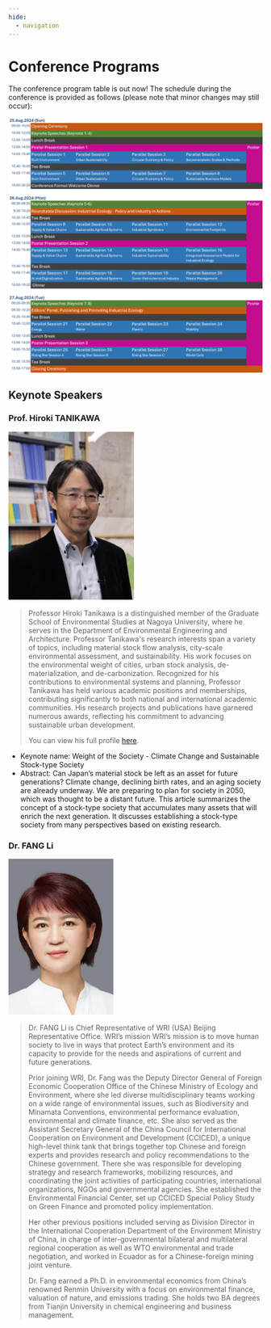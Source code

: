 ```yaml
---
hide:
  - navigation
---
```


# Conference Programs

The conference program table is out now! The schedule during the conference is provided as follows (please note that minor changes may still occur):

![1721121076089](image/index/1721121076089.png)

## Keynote Speakers

### Prof. Hiroki TANIKAWA

![1721121526710](image/index/1721121526710.png)

> Professor Hiroki Tanikawa is a distinguished member of the Graduate School of Environmental Studies at Nagoya University, where he serves in the Department of Environmental Engineering and Architecture. Professor Tanikawa's research interests span a variety of topics, including material stock flow analysis, city-scale environmental assessment, and sustainability. His work focuses on the environmental weight of cities, urban stock analysis, de-materialization, and de-carbonization. Recognized for his contributions to environmental systems and planning, Professor Tanikawa has held various academic positions and memberships, contributing significantly to both national and international academic communities. His research projects and publications have garnered numerous awards, reflecting his commitment to advancing sustainable urban development. <br> 
> 
> You can view his full profile [here](https://profs.provost.nagoya-u.ac.jp/html/100003784_en.html).

- Keynote name: Weight of the Society - Climate Change and Sustainable Stock-type Society
- Abstract: Can Japan’s material stock be left as an asset for future generations? Climate change, declining birth rates, and an aging society are already underway. We are preparing to plan for society in 2050, which was thought to be a distant future. This article summarizes the concept of a stock-type society that accumulates many assets that will enrich the next generation. It discusses establishing a stock-type society from many perspectives based on existing research.

### Dr. FANG Li

![1721125113162](image/index/1721125113162.png)

> Dr. FANG Li is Chief Representative of WRI (USA) Beijing Representative Office. WRI’s mission WRI’s mission is to move human society to live in ways that protect Earth’s environment and its capacity to provide for the needs and aspirations of current and future generations.
> 
> Prior joining WRI, Dr. Fang was the Deputy Director General of Foreign Economic Cooperation Office of the Chinese Ministry of Ecology and Environment, where she led diverse multidisciplinary teams working on a wide range of environmental issues, such as Biodiversity and Minamata Conventions, environmental performance evaluation, environmental and climate finance, etc. She also served as the Assistant Secretary General of the China Council for International Cooperation on Environment and Development (CCICED), a unique high-level think tank that brings together top Chinese and foreign experts and provides research and policy recommendations to the Chinese government. There she was responsible for developing strategy and research frameworks, mobilizing resources, and coordinating the joint activities of participating countries, international organizations, NGOs and governmental agencies. She established the Environmental Financial Center, set up CCICED Special Policy Study on Green Finance and promoted policy implementation.
> 
> Her other previous positions included serving as Division Director in the International Cooperation Department of the Environment Ministry of China, in charge of inter-governmental bilateral and multilateral regional cooperation as well as WTO environmental and trade negotiation, and worked in Ecuador as for a Chinese-foreign mining joint venture.
> 
> Dr. Fang earned a Ph.D. in environmental economics from China’s renowned Renmin University with a focus on environmental finance, valuation of nature, and emissions trading. She holds two BA degrees from Tianjin University in chemical engineering and business management.